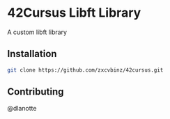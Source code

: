 # 42Cursus Libft Library

A custom libft library

## Installation


```bash
git clone https://github.com/zxcvbinz/42cursus.git
```
## Contributing
@dlanotte


